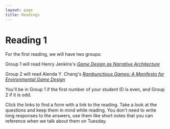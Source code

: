 ```yaml
---
layout: page
title: Readings
---
```

# Reading 1

For the first reading, we will have two groups:

Group 1 will read Henry Jenkins's [_Game Design as Narrative Architecture_](https://docs.google.com/forms/d/e/1FAIpQLSc1ZLvixfA21bt_kRndowxsdlBaY-MnXRQyjz5l445WW4OCIg/viewform?usp=sf_link) 

Group 2 will read Alenda Y. Chang's [_Rambunctious Games: A Manifesto for Environmental Game Design_](https://docs.google.com/forms/d/e/1FAIpQLScwgTGhoZcYTPWxaqenQXgsB6i__YpqTOidfp-dTJ3Rk9Jrvg/viewform?usp=sf_link) 

You'll be in Group 1 if the first number of your student ID is even, and Group 2 if it is odd.

Click the links to find a form with a link to the reading. Take a look at the questions and keep them in mind while reading. You don't need to write long responses to the answers, use them like short notes that you can reference when we talk about them on Tuesday.  
